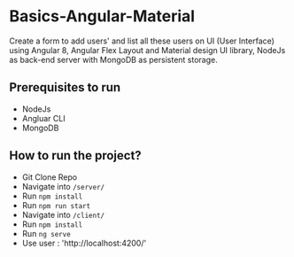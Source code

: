 # Basics-Angular-Material

Create a form to add users' and list all these users on UI (User Interface) using Angular 8, Angular Flex Layout and Material design UI library, NodeJs as back-end server with MongoDB as persistent storage.

## Prerequisites to run
- NodeJs
- Angluar CLI
- MongoDB

## How to run the project?
- Git Clone Repo
- Navigate into `/server/`
- Run `npm install`
- Run `npm run start`
- Navigate into `/client/`
- Run `npm install`
- Run `ng serve`
- Use user : 'http://localhost:4200/'